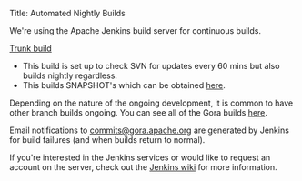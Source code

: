Title: Automated Nightly Builds

We're using the Apache Jenkins build server for continuous builds.

[Trunk build](http://builds.apache.org/job/Gora-trunk/)
* This build is set up to check SVN for updates every 60 mins but also 
  builds nightly regardless.
* This builds SNAPSHOT's which can be obtained [here](https://repository.apache.org/content/repositories/snapshots/org/apache/gora/). 

Depending on the nature of the ongoing development, it is common to 
have other branch builds ongoing. You can see all of the Gora builds
[here](https://builds.apache.org/view/G-L/view/Gora/).

Email notifications to commits@gora.apache.org are generated by Jenkins
for build failures (and when builds return to normal).

If you're interested in the Jenkins services or would like to request an
account on the server, check out the
[Jenkins wiki](http://wiki.apache.org/general/Hudson) for more information.
